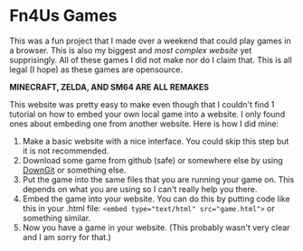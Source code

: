 # Fn4Us Games

This was a fun project that I made over a weekend that could play games in a browser. This is also my biggest and _most complex website_ yet supprisingly. 
All of these games I did not make nor do I claim that. This is all legal (I hope) as these games are opensource. 

**MINECRAFT, ZELDA, AND SM64 ARE ALL REMAKES**

This website was pretty easy to make even though that I couldn't find 1 tutorial on how to embed your own local game into a website. I only found ones about embeding one from another website. Here is how I did mine:

1. Make a basic website with a nice interface. You could skip this step but it is not recommended.
2. Download some game from github (safe) or somewhere else by using [DownGit](https://minhaskamal.github.io/DownGit/#/home) or something else.
3. Put the game into the same files that you are running your game on. This depends on what you are using so I can't really help you there.
4. Embed the game into your website. You can do this by putting code like this in your .html file: ```<embed type="text/html" src="game.html">``` or something similar.
5. Now you have a game in your website. (This probably wasn't very clear and I am sorry for that.)
